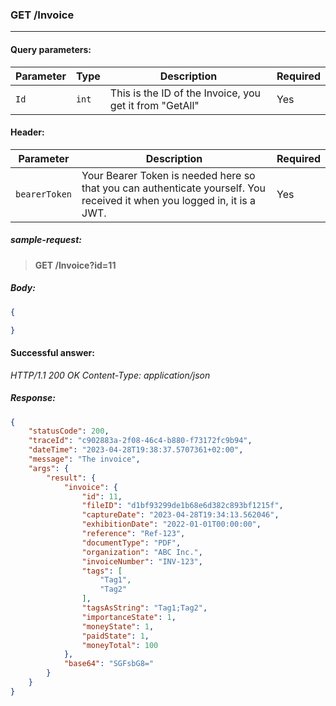 ### GET /Invoice
---

#### Query parameters:

| Parameter | Type | Description | Required |
| --- | --- | --- | --- |
| `Id` | `int` | This is the ID of the Invoice, you get it from "GetAll" | Yes |

#### Header:

| Parameter | Description | Required |
| --- | --- | --- |
| `bearerToken` | Your Bearer Token is needed here so that you can authenticate yourself. You received it when you logged in, it is a JWT. | Yes |

##### sample-request:

> **GET /Invoice?id=11**

##### Body:

```json
{

}
```

#### Successful answer:

*HTTP/1.1 200 OK
Content-Type: application/json*

##### Response:

```json
{
    "statusCode": 200,
    "traceId": "c902883a-2f08-46c4-b880-f73172fc9b94",
    "dateTime": "2023-04-28T19:38:37.5707361+02:00",
    "message": "The invoice",
    "args": {
        "result": {
            "invoice": {
                "id": 11,
                "fileID": "d1bf93299de1b68e6d382c893bf1215f",
                "captureDate": "2023-04-28T19:34:13.562046",
                "exhibitionDate": "2022-01-01T00:00:00",
                "reference": "Ref-123",
                "documentType": "PDF",
                "organization": "ABC Inc.",
                "invoiceNumber": "INV-123",
                "tags": [
                    "Tag1",
                    "Tag2"
                ],
                "tagsAsString": "Tag1;Tag2",
                "importanceState": 1,
                "moneyState": 1,
                "paidState": 1,
                "moneyTotal": 100
            },
            "base64": "SGFsbG8="
        }
    }
}
```